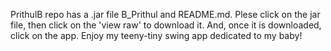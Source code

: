 PrithulB repo has a .jar file B_Prithul and README.md. Plese click on the jar file, 
then click on the 'view raw' to download it. And, once it is downloaded, click on the app.
Enjoy my teeny-tiny swing app dedicated to my baby!
